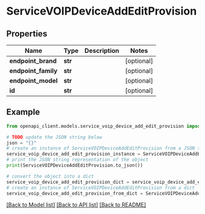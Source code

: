 # ServiceVOIPDeviceAddEditProvision


## Properties

Name | Type | Description | Notes
------------ | ------------- | ------------- | -------------
**endpoint_brand** | **str** |  | [optional] 
**endpoint_family** | **str** |  | [optional] 
**endpoint_model** | **str** |  | [optional] 
**id** | **str** |  | [optional] 

## Example

```python
from openapi_client.models.service_voip_device_add_edit_provision import ServiceVOIPDeviceAddEditProvision

# TODO update the JSON string below
json = "{}"
# create an instance of ServiceVOIPDeviceAddEditProvision from a JSON string
service_voip_device_add_edit_provision_instance = ServiceVOIPDeviceAddEditProvision.from_json(json)
# print the JSON string representation of the object
print(ServiceVOIPDeviceAddEditProvision.to_json())

# convert the object into a dict
service_voip_device_add_edit_provision_dict = service_voip_device_add_edit_provision_instance.to_dict()
# create an instance of ServiceVOIPDeviceAddEditProvision from a dict
service_voip_device_add_edit_provision_from_dict = ServiceVOIPDeviceAddEditProvision.from_dict(service_voip_device_add_edit_provision_dict)
```
[[Back to Model list]](../README.md#documentation-for-models) [[Back to API list]](../README.md#documentation-for-api-endpoints) [[Back to README]](../README.md)


